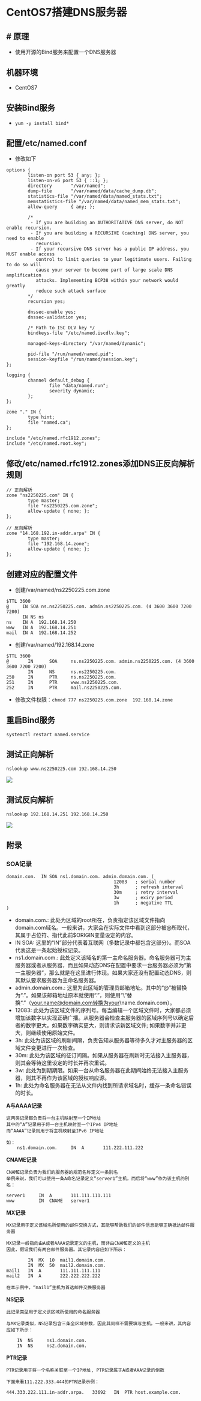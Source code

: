 # CentOS7搭建DNS服务器

## \# 原理

* 使用开源的Bind服务来配置一个DNS服务器

## 机器环境

* CentOS7

## 安装Bind服务

*  `yum -y install bind*`

## 配置/etc/named.conf

* 修改如下

```text
options {
        listen-on port 53 { any; };   
        listen-on-v6 port 53 { ::1; };
        directory       "/var/named";
        dump-file       "/var/named/data/cache_dump.db";
        statistics-file "/var/named/data/named_stats.txt";
        memstatistics-file "/var/named/data/named_mem_stats.txt";
        allow-query     { any; };

        /*
         - If you are building an AUTHORITATIVE DNS server, do NOT enable recursion.
         - If you are building a RECURSIVE (caching) DNS server, you need to enable
           recursion.
         - If your recursive DNS server has a public IP address, you MUST enable access
           control to limit queries to your legitimate users. Failing to do so will
           cause your server to become part of large scale DNS amplification
           attacks. Implementing BCP38 within your network would greatly
           reduce such attack surface
        */
        recursion yes;

        dnssec-enable yes;
        dnssec-validation yes;

        /* Path to ISC DLV key */
        bindkeys-file "/etc/named.iscdlv.key";

        managed-keys-directory "/var/named/dynamic";

        pid-file "/run/named/named.pid";
        session-keyfile "/run/named/session.key";
};

logging {
        channel default_debug {
                file "data/named.run";
                severity dynamic;
        };
};

zone "." IN {
        type hint;
        file "named.ca";
};

include "/etc/named.rfc1912.zones";
include "/etc/named.root.key";
```

## 修改/etc/named.rfc1912.zones添加DNS正反向解析规则

```text
// 正向解析
zone "ns2250225.com" IN {
        type master;
        file "ns2250225.com.zone";
        allow-update { none; };
};

// 反向解析
zone "14.168.192.in-addr.arpa" IN {
        type master;
        file "192.168.14.zone";
        allow-update { none; };
};
```

## 创建对应的配置文件

* 创建/var/named/ns2250225.com.zone

```text
$TTL 3600
@     IN SOA ns.ns2250225.com. admin.ns2250225.com. (4 3600 3600 7200 7200)
      IN NS ns
ns    IN A  192.168.14.250
www   IN A  192.168.14.251
mail  IN A  192.168.14.252
```

* 创建/var/named/192.168.14.zone

```text
$TTL 3600
@       IN      SOA     ns.ns2250225.com. admin.ns2250225.com. (4 3600 3600 7200 7200)
        IN      NS      ns.ns2250225.com.
250     IN      PTR     ns.ns2250225.com.
251     IN      PTR     www.ns2250225.com.
252     IN      PTR     mail.ns2250225.com.
```

* 修改文件权限：`chmod 777 ns2250225.com.zone  192.168.14.zone`

## 重启Bind服务

```text
systemctl restart named.service
```

## 测试正向解析

```text
nslookup www.ns2250225.com 192.168.14.250
```

![](../.gitbook/assets/1%20%285%29.png)

## 测试反向解析

```text
nslookup 192.168.14.251 192.168.14.250
```

![](../.gitbook/assets/2%20%284%29.png)

## 附录

### **SOA记录**

```text
domain.com.  IN SOA ns1.domain.com. admin.domain.com. (
                                        12083   ; serial number
                                        3h      ; refresh interval
                                        30m     ; retry interval
                                        3w      ; exiry period
                                        1h      ; negative TTL
)
```



* domain.com.: 此处为区域的root所在，负责指定该区域文件指向domain.com域名。一般来讲，大家会在实际文件中看到这部分被@所取代，其属于占位符、指代此前$ORIGIN变量设定的内容。
* IN SOA: 这里的“IN”部分代表着互联网（多数记录中都包含这部分）。而SOA代表这是一条起始授权记录。
* ns1.domain.com.: 此处定义该域名的第一主命名服务器。命名服务器可为主服务器或者从服务器，而且如果动态DNS在配置中要求一台服务器必须为“第一主服务器”，那么就是在这里进行体现。如果大家还没有配置动态DNS，则其默认要求服务器为主命名服务器。
* admin.domain.com.: 这里为此区域的管理员邮箱地址。其中的“@”被替换为“.”。如果该邮箱地址原本就使用“.”，则使用“\”替换“.”（your.name@domain.com转换为your\name.domain.com）。
* 12083: 此处为该区域文件的序列号。每当编辑一个区域文件时，大家都必须增加该数字以实现正确广播。从服务器会检查主服务器的区域序列号以确定后者的数字更大。如果数字确实更大，则请求该新区域文件; 如果数字并非更大，则继续使用原始文件。
* 3h: 此处为该区域的刷新间隔，负责告知从服务器等待多久才对主服务器的区域文件变更进行一次检查。
* 30m: 此处为该区域的征订间隔。如果从服务器在刷新时无法接入主服务器，则其会等待这里设定的时长并再次重试。
* 3w: 此处为到期期限。如果一台从命名服务器在此期间始终无法接入主服务器，则其不再作为该区域的授权响应源。
* 1h: 此处为命名服务器在无法从文件内找到所请求域名时，缓存一条命名错误的时长。

**A与AAAA记录**

```text
这两类记录都负责将一台主机映射至一个IP地址
其中的“A”记录用于将一台主机映射至一个IPv4 IP地址
而“AAAA”记录则用于将主机映射至IPv6 IP地址

如：
    ns1.domain.com.     IN  A       111.222.111.222
```

**CNAME记录**

```text
CNAME记录负责为我们的服务器的规范名称定义一条别名
举例来说，我们可以使用一条A命名记录定义“server1”主机，而后将“www”作为该主机的别名：

server1     IN  A       111.111.111.111
www         IN  CNAME   server1
```

**MX记录**

```text
MX记录用于定义该域名所使用的邮件交换方式，其能够帮助我们的邮件信息能够正确抵达邮件服务器

MX记录一般指向由A或者AAAA记录定义的主机，而非由CNAME定义的主机
因此，假设我们有两台邮件服务器。其记录内容应如下所示：

        IN  MX  10  mail1.domain.com.
        IN  MX  50  mail2.domain.com.
mail1   IN  A       111.111.111.111
mail2   IN  A       222.222.222.222

在本示例中，“mail1”主机为首选邮件交换服务器
```

**NS记录**

```text
此记录类型用于定义该区域所使用的命名服务器

与MX记录类似，NS记录包含三条全区域参数，因此其同样不需要填写主机。一般来讲，其内容应如下所示：

    IN  NS     ns1.domain.com.
    IN  NS     ns2.domain.com.
```

**PTR记录**

```text
PTR记录用于将一个名称关联至一个IP地址, PTR记录属于A或者AAA记录的倒数

下面来看111.222.333.444的PTR记录示例：

444.333.222.111.in-addr.arpa.   33692   IN  PTR host.example.com.
```

